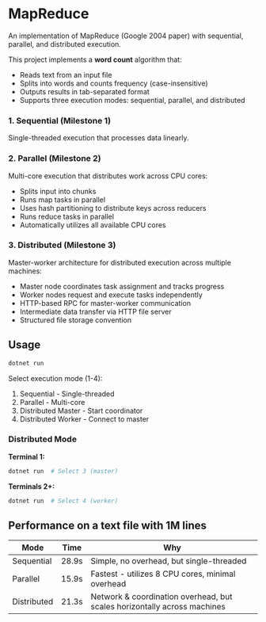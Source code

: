 # MapReduce

An implementation of MapReduce (Google 2004 paper) with sequential, parallel, and distributed execution.

This project implements a **word count** algorithm that:
- Reads text from an input file
- Splits into words and counts frequency (case-insensitive)
- Outputs results in tab-separated format
- Supports three execution modes: sequential, parallel, and distributed

### 1. Sequential (Milestone 1)
Single-threaded execution that processes data linearly.

### 2. Parallel (Milestone 2)
Multi-core execution that distributes work across CPU cores:
- Splits input into chunks
- Runs map tasks in parallel
- Uses hash partitioning to distribute keys across reducers
- Runs reduce tasks in parallel
- Automatically utilizes all available CPU cores

### 3. Distributed (Milestone 3)
Master-worker architecture for distributed execution across multiple machines:
- Master node coordinates task assignment and tracks progress
- Worker nodes request and execute tasks independently
- HTTP-based RPC for master-worker communication
- Intermediate data transfer via HTTP file server
- Structured file storage convention

## Usage

```bash
dotnet run
```

Select execution mode (1-4):
1. Sequential - Single-threaded
2. Parallel - Multi-core
3. Distributed Master - Start coordinator
4. Distributed Worker - Connect to master

### Distributed Mode

**Terminal 1:**
```bash
dotnet run  # Select 3 (master)
```

**Terminals 2+:**
```bash
dotnet run  # Select 4 (worker)
```

## Performance on a text file with 1M lines

| Mode | Time | Why |
|------|------|------|
| Sequential | 28.9s | Simple, no overhead, but single-threaded |
| Parallel | 15.9s | Fastest - utilizes 8 CPU cores, minimal overhead |
| Distributed | 21.3s | Network & coordination overhead, but scales horizontally across machines |